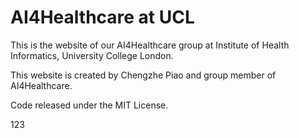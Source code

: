 # AI4Healthcare at UCL

This is the website of our AI4Healthcare group at Institute of Health Informatics, University College London.

This website is created by Chengzhe Piao and group member of AI4Healthcare. 

Code released under the MIT License.

123
